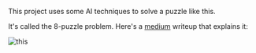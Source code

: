 This project uses some AI techniques to solve a puzzle like this.

It's called the 8-puzzle problem. Here's a [medium](https://medium.com/@dpthegrey/8-puzzle-problem-2ec7d832b6db)
writeup that explains it:

![this](https://miro.medium.com/v2/resize:fit:864/format:webp/1*ybyQUZivJH1Te7x7cHqddg.png)